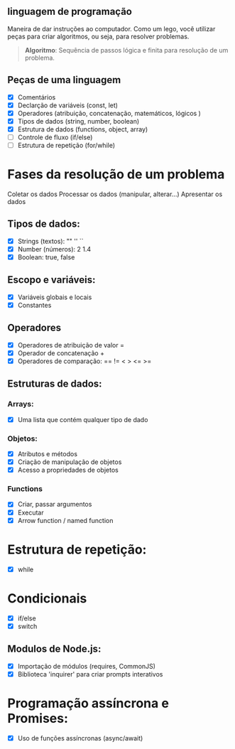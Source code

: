 ## linguagem de programação

Maneira de dar instruções ao computador.
Como um lego, você utilizar peças para criar algoritmos, ou seja, para resolver problemas.

>  **Algoritmo**: Sequência de passos lógica e finita para resolução de um problema. 
 
## Peças de uma linguagem

- [x] Comentários 
- [x] Declarção de variáveis (const, let)
- [x] Operadores (atribuição, concatenação, matemáticos, lógicos )
- [x] Tipos de dados (string, number, boolean)
- [x] Estrutura de dados (functions, object, array)
- [ ] Controle de fluxo (if/else)
- [ ] Estrutura de repetição (for/while)

# Fases da resolução de um problema 

Coletar os dados
Processar os dados (manipular, alterar...)
Apresentar os dados

## Tipos de dados:

- [x] Strings (textos): "" '' ``
- [x] Number (números): 2 1.4
- [x] Boolean: true, false

## Escopo e variáveis:

- [x] Variáveis globais e locais
- [x] Constantes

## Operadores

- [x] Operadores de atribuição de valor =
- [x] Operador de concatenação +
- [x] Operadores de comparação: ==  != < > <= >=

## Estruturas de dados:

### Arrays:

- [x] Uma lista que contém qualquer tipo de dado

### Objetos:

- [x] Atributos e métodos 
- [x] Criação de manipulação de objetos
- [x] Acesso a propriedades de objetos
### Functions

- [x] Criar, passar argumentos
- [x] Executar
- [x] Arrow function / named function

# Estrutura de repetição:

- [x] while

# Condicionais

- [x] if/else
- [x] switch

## Modulos de Node.js:
- [x] Importação de módulos (requires, CommonJS)
- [x] Biblioteca 'inquirer' para criar prompts interativos

# Programação assíncrona e Promises:

- [x] Uso de funções assíncronas (async/await)
